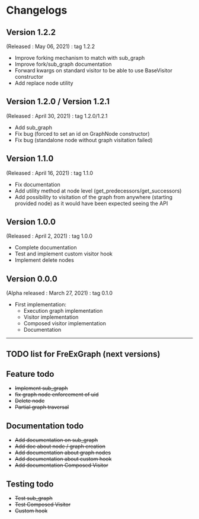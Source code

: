 # Changelogs

## Version 1.2.2
(Released : May 06, 2021) : tag 1.2.2
* Improve forking mechanism to match with sub_graph
* Improve fork/sub_graph documentation
* Forward kwargs on standard visitor to be able to use BaseVisitor constructor
* Add replace node utility

## Version 1.2.0 / Version 1.2.1
(Released : April 30, 2021) : tag 1.2.0/1.2.1
* Add sub_graph
* Fix bug (forced to set an id on GraphNode constructor)
* Fix bug (standalone node without graph visitation failed)
	
## Version 1.1.0
(Released : April 16, 2021) : tag 1.1.0
* Fix documentation
* Add utility method at node level (get_predecessors/get_successors)
* Add possibility to visitation of the graph from anywhere (starting provided node) as it would have been expected seeing the API

## Version 1.0.0 
(Released : April 2, 2021) : tag 1.0.0
* Complete documentation
* Test and implement custom visitor hook
* Implement delete nodes

## Version 0.0.0
(Alpha released : March 27, 2021) : tag 0.1.0
* First implementation: 
    * Execution graph implementation
    * Visitor implementation
    * Composed visitor implementation
    * Documentation
    

---

## TODO list for FreExGraph (next versions)

## Feature todo

* ~~Implement sub_graph~~
* ~~fix graph node enforcement of uid~~
* ~~Delete node~~ 
* ~~Partial graph traversal~~

## Documentation todo

* ~~Add documentation on sub_graph~~
* ~~Add doc about node / graph creation~~
* ~~Add documentation about graph nodes~~
* ~~Add documentation about custom hook~~
* ~~Add documentation Composed Visitor~~

## Testing todo

* ~~Test sub_graph~~
* ~~Test Composed Visitor~~
* ~~Custom hook~~
